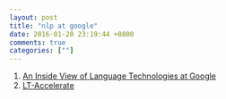 ```yaml
---
layout: post
title: "nlp at google"
date: 2016-01-20 23:19:44 +0800
comments: true
categories: [""]
---
```


<!-- more -->

1. [An Inside View of Language Technologies at Google]
2. [LT-Accelerate]


[An Inside View of Language Technologies at Google]:http://breakthroughanalysis.com/2015/10/28/an-inside-view-of-language-technologies-at-google/
[LT-Accelerate]:http://www.lt-innovate.org/lt-accelerate